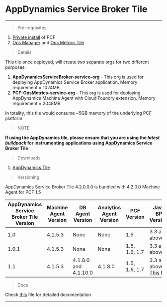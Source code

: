 AppDynamics Service Broker Tile
===================
----------

> Pre-requisites:

 1. [Private install](http://docs.pivotal.io/pivotalcf/getstarted/) of PCF
 2. [Ops Manager](https://network.pivotal.io/) and [Ops Metrics Tile](https://network.pivotal.io/)

> Details

This tile once deployed, will create two separate orgs for two different purposes:

 1. **AppDynamicsServiceBroker-service-org**  - This org is used for deploying AppDynamics Service Broker application. Memory requirement = 1024MB
 2. **PCF-OpsMetrics-service-org** - This org is used for deploying AppDynamics Machine Agent with Cloud Foundry extension. Memory requirement  = 2048MB

In totality, this tile would consume ~5GB memory of the underlying PCF platform

> NOTE

  **If using the AppDynamics tile, please ensure that you are using the *latest buildpack* for instrumenting applications using AppDynamics Service Broker Tile** 

> Downloads

 1. [AppDynamics Tile](https://network.pivotal.io/products/p-appdynamics)

> Versioning

AppDynamics Service Broker Tile 4.2.0.0.0 is bundled with 4.2.0.0 Machine Agent for PCF 1.5

| AppDynamics Service Broker Tile Version  | Machine Agent Version | DB Agent Version | Analytics Agent Version | PCF Version  | Java BP Version  | PHP BP Version  |
| ------------- | ------------- | ------------- | ------------ | ------------- | ------------ | ------------ |
| 1.0  | 4.1.5.3  | None | None | 1.5 | 3.3 and above | [This](https://github.com/Appdynamics/php-buildpack) BP |
| 1.0.1  | 4.1.5.3  | None | None | 1.5, 1.6, 1.7 | 3.3 and above | [This](https://github.com/Appdynamics/php-buildpack) BP |
| 1.1 | 4.1.5.3  | 4.1.8.0 and 4.1.10.0 | 4.1.8.0 | 1.5, 1.6, 1.7 | 3.3 and above [This](https://github.com/Appdynamics/java-buildpack) BP | [This](https://github.com/Appdynamics/php-buildpack) BP |

> Docs

Check [this](https://github.com/Appdynamics/PCF-ServiceBroker/blob/master/docs/README.md) file for detailed documentation

----------
